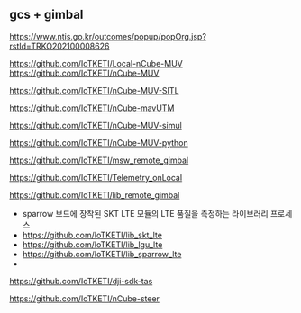 

## gcs + gimbal 


https://www.ntis.go.kr/outcomes/popup/popOrg.jsp?rstId=TRKO202100008626

https://github.com/IoTKETI/Local-nCube-MUV
https://github.com/IoTKETI/nCube-MUV


https://github.com/IoTKETI/nCube-MUV-SITL

https://github.com/IoTKETI/nCube-mavUTM

https://github.com/IoTKETI/nCube-MUV-simul

https://github.com/IoTKETI/nCube-MUV-python

https://github.com/IoTKETI/msw_remote_gimbal

https://github.com/IoTKETI/Telemetry_onLocal

https://github.com/IoTKETI/lib_remote_gimbal



- sparrow 보드에 장착된 SKT LTE 모듈의 LTE 품질을 측정하는 라이브러리 프로세스
- https://github.com/IoTKETI/lib_skt_lte
- https://github.com/IoTKETI/lib_lgu_lte
- https://github.com/IoTKETI/lib_sparrow_lte
-  



https://github.com/IoTKETI/dji-sdk-tas

https://github.com/IoTKETI/nCube-steer


